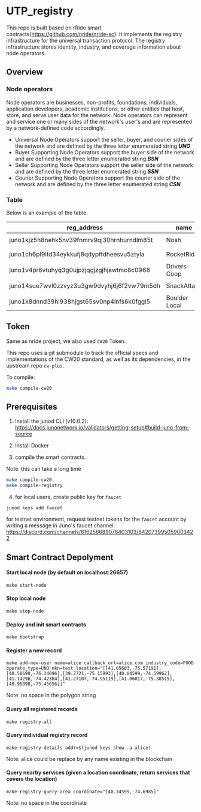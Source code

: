 # UTP_registry
This repo is built based on rRide smart contracts(https://github.com/nride/nride-sc). It implements the registry infrastructure for the universal transaction protocol. The registry infrastructure stores identity, industry, and coverage information about node operators.

## Overview
### Node operators
Node operators are businesses, non-profits, foundations, individuals, application developers, academic institutions, or other entities that host, store, and serve user data for the network. Node operators can represent and service one or many sides of the network's user's and are represented by a network-defined code accordingly.
- Universal Node Operators support the seller, buyer, and courier sides of the network and are defined by the three letter enumerated string ***UNO***
- Buyer Supporting Node Operators support the buyer side of the network and are defined by the three letter enumerated string ***BSN***
- Seller Supporting Node Operators support the seller side of the network and are defined by the three letter enumerated string ***SSN***
- Courier Supporting Node Operators support the courier side of the network and are defined by the three letter enumerated string ***CSN***

### Table
Below is an example of the table.

|   reg_address     |   name      |         callbackUrl          | servicable_polygon | industry_code |    operate_type
|---------------------------------------------|-------------|----------------------------------------|-------------------|---------------|-------------|
| juno1kjz5h8nehk5nv39fnmrv9qj30hrnhurndlm85t|    Nosh     | https://noshdelivery.xyz |   `[[lat,lng],[lat,lng],...]`    |     FOOD      | UNO |
| juno1ch6pl9ltd34eykkufj8qdypffdheesvu5ztyla|    RocketRides     | https://rocketrides.xyz |   `[[lat,lng],[lat,lng],...]`    |     RIDES      | CSN |
| juno1v4pr6vtuhyq3g0ujpzjqgjzgjhjawtmc8c0968|  Drivers Coop  | https://drivers.coop  |   `[[lat,lng],[lat,lng],...]`    |     RIDES      | CSN |
| juno14sue7wvl0zzvyz3u3gw9dvyhj6j6f2vw79m5dh|    SnackAttack     | https://snackattack.xyz |   `[[lat,lng],[lat,lng],...]`    |     FOOD      | BSN |
| juno1k8dnnd39hl938hjgst65sv0np4lnfs6k0fggl5|    Boulder Local     | https://boulderlocal.org |   `[[lat,lng],[lat,lng],...]`    |     RIDES      | CSN |

## Token

Same as nride project, we also used `CW20` Token.

This repo uses a git submodule to track the official specs and implementations of the CW20 standard, as well as its dependencies, in the upstream repo `cw-plus`.

To compile:

```sh
make compile-cw20
```

## Prerequisites

1. Install the junod CLI (v10.0.2): 
https://docs.junonetwork.io/validators/getting-setup#build-juno-from-source

2. Install Docker

3. compile the smart contracts.

Note: this can take a long time

```sh
make compile-cw20
make compile-registry
```

4. for local users, create public key for `faucet`
```
junod keys add faucet
```

for testnet environment, request testnet tokens for the `faucet` account by writing a message in Juno's faucet channel: 
https://discord.com/channels/816256689078403103/842073995059003422

## Smart Contract Depolyment

#### Start local node (by default on localhost:26657)
```
make start-node
```

#### Stop local node 
```
make stop-node
```

#### Deploy and init smart contracts
```
make bootstrap
```

#### Register a new record
```
make add-new-user name=alice callback_url=alice.com industry_code=FOOD operate_type=UNO nkn=test location="[[41.05603,-75.57191],[40.50698,-76.34096],[39.7721,-75.15993],[40.04599,-74.59962],[41.14296,-74.42384],[41.27107,-74.95119],[41.06017,-75.38515],[40.96898,-75.45656]]" 
```
Note: no space in the polygon string
#### Query all registered records
```
make registry-all
```

#### Query individual registry record
```
make registry-details addr=$(junod keys show -a alice)
```
Note: alice could be replace by any name existing in the blockchain

#### Query nearby services (given a location coordinate, return services that covers the location)
```
make registry-query-area coordinate="[40.34599,-74.6985]"
```
Note: no space in the coordinate








